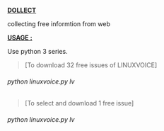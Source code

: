 <ins>__DOLLECT__</ins>

collecting free informtion from web

<ins>__USAGE :__</ins>

Use python 3 series.

> [To download 32 free issues of LINUXVOICE]
###### python linuxvoice.py lv

> [To select and download  1 free  issue] 
###### python linuxvoice.py lv <issue number>



